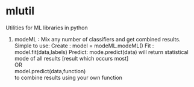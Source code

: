 mlutil
======

Utilities for ML libraries in python

1) modeML :
  Mix any number of classifiers and get combined results. Simple to use: 
    Create : model =  modeML.modeML()
    Fit    : model.fit(data,labels) 
    Predict: mode.predict(data) 
             will return statistical mode of all results [result which occurs most]  
             OR  
             model.predict(data,function)   
             to combine results using your own function   
    
